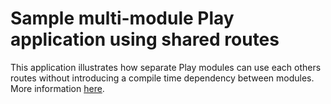 Sample multi-module Play application using shared routes
========================================================

This application illustrates how separate Play modules can use each others routes without introducing a compile time
dependency between modules. More information [here](http://yefremov.net/blog/play-shared-routes/).


